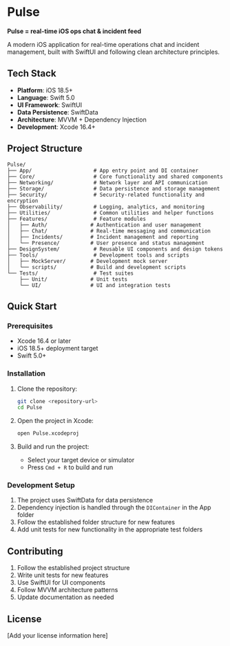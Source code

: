 # Pulse

**Pulse = real-time iOS ops chat & incident feed**

A modern iOS application for real-time operations chat and incident management, built with SwiftUI and following clean architecture principles.

## Tech Stack

- **Platform**: iOS 18.5+
- **Language**: Swift 5.0
- **UI Framework**: SwiftUI
- **Data Persistence**: SwiftData
- **Architecture**: MVVM + Dependency Injection
- **Development**: Xcode 16.4+

## Project Structure

```
Pulse/
├── App/                    # App entry point and DI container
├── Core/                   # Core functionality and shared components
├── Networking/             # Network layer and API communication
├── Storage/                # Data persistence and storage management
├── Security/               # Security-related functionality and encryption
├── Observability/          # Logging, analytics, and monitoring
├── Utilities/              # Common utilities and helper functions
├── Features/               # Feature modules
│   ├── Auth/              # Authentication and user management
│   ├── Chat/              # Real-time messaging and communication
│   ├── Incidents/         # Incident management and reporting
│   └── Presence/          # User presence and status management
├── DesignSystem/           # Reusable UI components and design tokens
├── Tools/                  # Development tools and scripts
│   ├── MockServer/        # Development mock server
│   └── scripts/           # Build and development scripts
└── Tests/                  # Test suites
    ├── Unit/              # Unit tests
    └── UI/                # UI and integration tests
```

## Quick Start

### Prerequisites

- Xcode 16.4 or later
- iOS 18.5+ deployment target
- Swift 5.0+

### Installation

1. Clone the repository:
   ```bash
   git clone <repository-url>
   cd Pulse
   ```

2. Open the project in Xcode:
   ```bash
   open Pulse.xcodeproj
   ```

3. Build and run the project:
   - Select your target device or simulator
   - Press `Cmd + R` to build and run

### Development Setup

1. The project uses SwiftData for data persistence
2. Dependency injection is handled through the `DIContainer` in the App folder
3. Follow the established folder structure for new features
4. Add unit tests for new functionality in the appropriate test folders

## Contributing

1. Follow the established project structure
2. Write unit tests for new features
3. Use SwiftUI for UI components
4. Follow MVVM architecture patterns
5. Update documentation as needed

## License

[Add your license information here]

